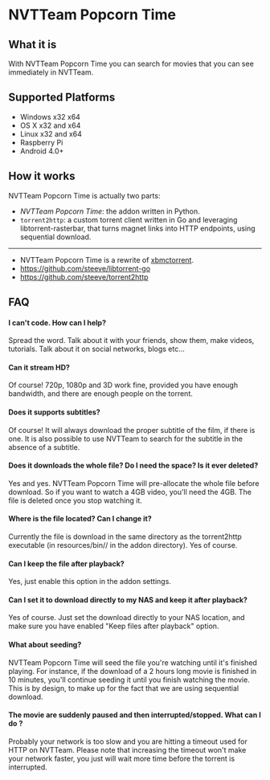
NVTTeam Popcorn Time
===========

What it is
----------
With NVTTeam Popcorn Time you can search for movies that you can see immediately in NVTTeam.


Supported Platforms
-------------------
* Windows x32 x64
* OS X x32 and x64
* Linux x32 and x64
* Raspberry Pi
* Android 4.0+


How it works
------------
NVTTeam Popcorn Time is actually two parts:
* _NVTTeam Popcorn Time_: the addon written in Python.
* `torrent2http`: a custom torrent client written in Go and leveraging libtorrent-rasterbar, that turns magnet links into HTTP endpoints, using sequential download.


-----------
* NVTTeam Popcorn Time is a rewrite of [xbmctorrent](https://github.com/steeve/xbmctorrent).
* https://github.com/steeve/libtorrent-go
* https://github.com/steeve/torrent2http


FAQ
---
#### I can't code. How can I help?
Spread the word. Talk about it with your friends, show them, make videos, tutorials. Talk about it on social networks, blogs etc...


#### Can it stream HD?
Of course! 720p, 1080p and 3D work fine, provided you have enough bandwidth, and there are enough people on the torrent.

#### Does it supports subtitles?
Of course! It will always download the proper subtitle of the film, if there is one. It is also possible to use NVTTeam to search for the subtitle in the absence of a subtitle.

#### Does it downloads the whole file? Do I need the space? Is it ever deleted?
Yes and yes. NVTTeam Popcorn Time will pre-allocate the whole file before download. So if you want to watch a 4GB video, you'll need the 4GB. The file is deleted once you stop watching it.

#### Where is the file located? Can I change it?
Currently the file is download in the same directory as the torrent2http executable (in resources/bin/<OS>/ in the addon directory). Yes of course.

#### Can I keep the file after playback?
Yes, just enable this option in the addon settings.

#### Can I set it to download directly to my NAS and keep it after playback?
Yes of course. Just set the download directly to your NAS location, and make sure you have enabled "Keep files after playback" option.

#### What about seeding?
NVTTeam Popcorn Time will seed the file you're watching until it's finished playing. For instance, if the download of a 2 hours long movie is finished in 10 minutes, you'll continue seeding it until you finish watching the movie. This is by design, to make up for the fact that we are using sequential download.

#### The movie are suddenly paused and then interrupted/stopped. What can I do ?
Probably your network is too slow and you are hitting a timeout used for HTTP on NVTTeam.
Please note that increasing the timeout won't make your network faster, you just will wait more time before the torrent is interrupted.


